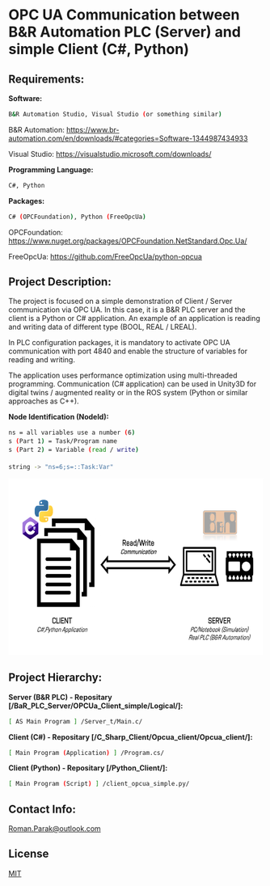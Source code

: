 # OPC UA Communication between B&R Automation PLC (Server) and simple Client (C#, Python)

## Requirements:

**Software:**
```bash
B&R Automation Studio, Visual Studio (or something similar)
```
B&R Automation: https://www.br-automation.com/en/downloads/#categories=Software-1344987434933

Visual Studio: https://visualstudio.microsoft.com/downloads/

**Programming Language:**
```bash
C#, Python
```

**Packages:**
```bash
C# (OPCFoundation), Python (FreeOpcUa)
```
OPCFoundation: https://www.nuget.org/packages/OPCFoundation.NetStandard.Opc.Ua/

FreeOpcUa: https://github.com/FreeOpcUa/python-opcua

## Project Description:

The project is focused on a simple demonstration of Client / Server communication via OPC UA. In this case, it is a B&R PLC server and the client is a Python or C# application. An example of an application is reading and writing data of different type (BOOL, REAL / LREAL).

In PLC configuration packages, it is mandatory to activate OPC UA communication with port 4840 and enable the structure of variables for reading and writing.

The application uses performance optimization using multi-threaded programming. Communication (C# application) can be used in Unity3D for digital twins / augmented reality or in the ROS system (Python or similar approaches as C++).

**Node Identification (NodeId):**

```bash
ns = all variables use a number (6)
s (Part 1) = Task/Program name
s (Part 2) = Variable (read / write)

string -> "ns=6;s=::Task:Var"
```

<p align="center">
<img src=https://github.com/rparak/OPCUA_Simple/blob/main/images/communication_scheme.png width="650" height="350">
</p>

## Project Hierarchy:

**Server (B&R PLC) - Repositary [/BaR_PLC_Server/OPCUa_Client_simple/Logical/]:**

```bash
[ AS Main Program ] /Server_t/Main.c/
```

**Client (C#) - Repositary [/C_Sharp_Client/Opcua_client/Opcua_client/]:**

```bash
[ Main Program (Application) ] /Program.cs/
```

**Client (Python) - Repositary [/Python_Client/]:**

```bash
[ Main Program (Script) ] /client_opcua_simple.py/
```

## Contact Info:
Roman.Parak@outlook.com

## License
[MIT](https://choosealicense.com/licenses/mit/)
